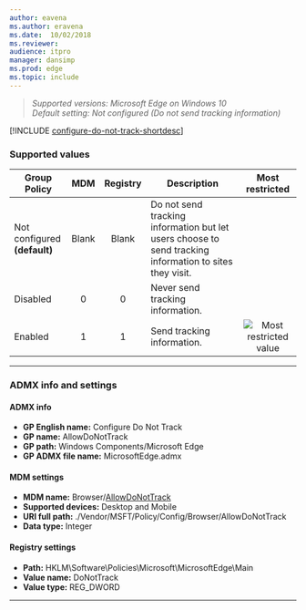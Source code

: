 ```yaml
---
author: eavena
ms.author: eravena
ms.date:  10/02/2018
ms.reviewer: 
audience: itpromanager: dansimp
ms.prod: edge
ms.topic: include
---
```


<!-- ## Configure Do Not Track -->
>*Supported versions: Microsoft Edge on Windows 10*<br>
>*Default setting:  Not configured (Do not send tracking information)*

[!INCLUDE [configure-do-not-track-shortdesc](../shortdesc/configure-do-not-track-shortdesc.md)]

### Supported values

|          Group Policy           |  MDM  | Registry |                                               Description                                               |                 Most restricted                  |
|---------------------------------|:-----:|:--------:|---------------------------------------------------------------------------------------------------------|:------------------------------------------------:|
| Not configured<br>**(default)** | Blank |  Blank   | Do not send tracking information but let users choose to send tracking information to sites they visit. |                                                  |
|            Disabled             |   0   |    0     |                                    Never send tracking information.                                     |                                                  |
|             Enabled             |   1   |    1     |                                       Send tracking information.                                        | ![Most restricted value](../images/check-gn.png) |

---

### ADMX info and settings
#### ADMX info
- **GP English name:** Configure Do Not Track
- **GP name:** AllowDoNotTrack
- **GP path:** Windows Components/Microsoft Edge
- **GP ADMX file name:** MicrosoftEdge.admx

#### MDM settings
- **MDM name:** Browser/[AllowDoNotTrack](https://docs.microsoft.com/windows/client-management/mdm/policy-csp-browser#browser-allowdonottrack)
- **Supported devices:** Desktop and Mobile
- **URI full path:** ./Vendor/MSFT/Policy/Config/Browser/AllowDoNotTrack 
- **Data type:** Integer

#### Registry settings
- **Path:** HKLM\\Software\\Policies\\Microsoft\\MicrosoftEdge\\Main
- **Value name:** DoNotTrack
- **Value type:** REG_DWORD

<hr>
